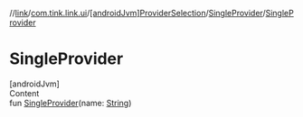 //[link](../../../index.md)/[com.tink.link.ui](../../index.md)/[[androidJvm]ProviderSelection](../index.md)/[SingleProvider](index.md)/[SingleProvider](-single-provider.md)



# SingleProvider  
[androidJvm]  
Content  
fun [SingleProvider](-single-provider.md)(name: [String](https://kotlinlang.org/api/latest/jvm/stdlib/kotlin/-string/index.html))  



